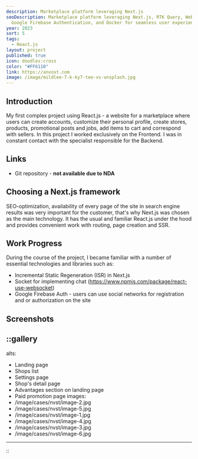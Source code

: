 ```yaml
---
description: Marketplace platform leveraging Next.js
seoDescription: Marketplace platform leveraging Next.js, RTK Query, WebSocket,
  Google Firebase Authentication, and Docker for seamless user experience.
year: 2023
sort: 5
tags:
  - React.js
layout: project
published: true
icon: doodles:cross
color: "#FF6110"
link: https://anvost.com
image: /image/mildlee-7-k-ky7-tee-vs-unsplash.jpg
---
```


## Introduction

My first complex project using React.js - a website for a marketplace where users can create accounts, customize their personal profile, create stores, products, promotional posts and jobs, add items to cart and correspond with sellers. In this project I worked exclusively on the Frontend. I was in constant contact with the specialist responsible for the Backend.

## Links

- Git repository - **not available due to NDA**

## Choosing a Next.js framework

SEO-optimization, availability of every page of the site in search engine results was very important for the customer, that's why Next.js was chosen as the main technology. It has the usual and familiar React.js under the hood and provides convenient work with routing, page creation and SSR.

## Work Progress

During the course of the project, I became familiar with a number of essential technologies and libraries such as:

- Incremental Static Regeneration (ISR) in Next.js
- Socket for implementing chat (<https://www.npmjs.com/package/react-use-websocket>)
- Google Firebase Auth - users can use social networks for registration and or authorization on the site

## Screenshots

::gallery
---
alts:
  - Landing page
  - Shops list
  - Settings page
  - Shop's detail page
  - Advantages section on landing page
  - Paid promotion page
images:
  - /image/cases/nvst/image-2.jpg
  - /image/cases/nvst/image-5.jpg
  - /image/cases/nvst/image-1.jpg
  - /image/cases/nvst/image-4.jpg
  - /image/cases/nvst/image-3.jpg
  - /image/cases/nvst/image-6.jpg
---
::